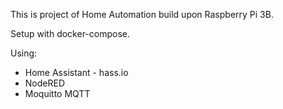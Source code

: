 This is project of Home Automation build upon Raspberry Pi 3B.

Setup with docker-compose.

Using:
 - Home Assistant - hass.io
 - NodeRED
 - Moquitto MQTT
 